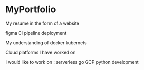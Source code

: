 # MyPortfolio
My resume in the form of a website 


figma 
CI pipeline 
deployment 

My understanding of 
docker 
kubernets 

Cloud platforms I have worked on 

I would like to work on :
serverless 
go
GCP 
python development 

